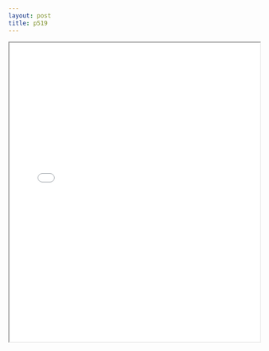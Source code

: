 ```yaml
---
layout: post
title: p519
---
```


<div class="pdf-container">
<iframe src="ea/assets/pdfs/p519.pdf" height="600" width="100%" allowFullScreen="true"></iframe>
</div>

